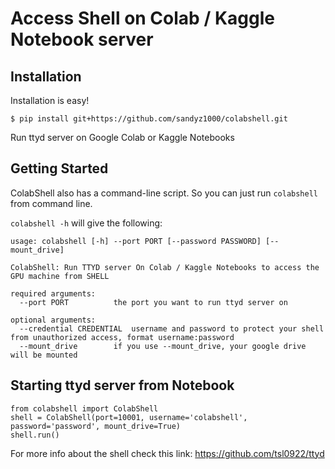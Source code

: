 # Access Shell on Colab / Kaggle Notebook server

## Installation

Installation is easy!

```
$ pip install git+https://github.com/sandyz1000/colabshell.git
```

Run ttyd server on Google Colab or Kaggle Notebooks

## Getting Started


ColabShell also has a command-line script. So you can just run `colabshell` from command line.

`colabshell -h` will give the following:

```
usage: colabshell [-h] --port PORT [--password PASSWORD] [--mount_drive]

ColabShell: Run TTYD server On Colab / Kaggle Notebooks to access the GPU machine from SHELL

required arguments:
  --port PORT          the port you want to run ttyd server on

optional arguments:
  --credential CREDENTIAL  username and password to protect your shell from unauthorized access, format username:password
  --mount_drive        if you use --mount_drive, your google drive will be mounted
```

## Starting ttyd server from Notebook

```
from colabshell import ColabShell
shell = ColabShell(port=10001, username='colabshell', password='password', mount_drive=True)
shell.run()
```

For more info about the shell check this link: https://github.com/tsl0922/ttyd